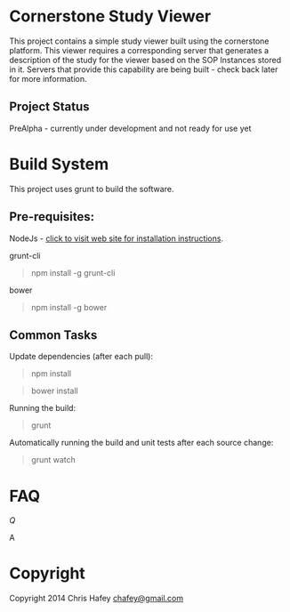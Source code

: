 Cornerstone Study Viewer
========================

This project contains a simple study viewer built using the cornerstone platform.  This viewer requires
a corresponding server that generates a description of the study for the viewer based on the SOP Instances
stored in it.  Servers that provide this capability are being built - check back later for more information.

Project Status
---------------
PreAlpha - currently under development and not ready for use yet

Build System
============

This project uses grunt to build the software.

Pre-requisites:
---------------

NodeJs - [click to visit web site for installation instructions](http://nodejs.org).

grunt-cli

> npm install -g grunt-cli

bower

> npm install -g bower

Common Tasks
------------

Update dependencies (after each pull):
> npm install

> bower install

Running the build:
> grunt

Automatically running the build and unit tests after each source change:
> grunt watch


FAQ
===

_Q_

A


Copyright
============
Copyright 2014 Chris Hafey [chafey@gmail.com](mailto:chafey@gmail.com)
 
